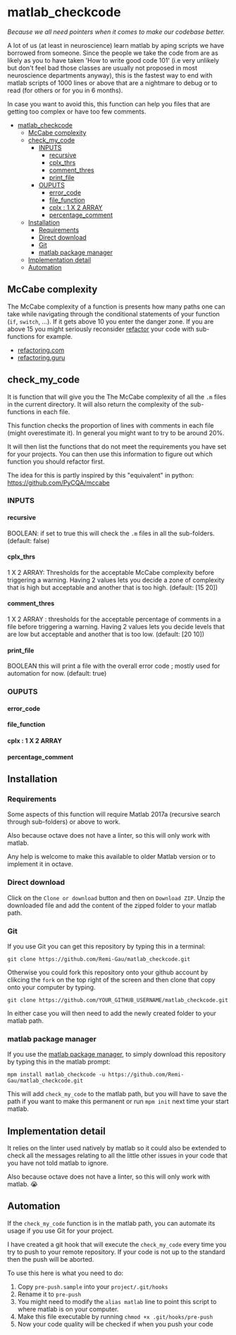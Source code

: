 # matlab_checkcode

_Because we all need pointers when it comes to make our codebase better._

A lot of us (at least in neuroscience) learn matlab by aping scripts we have borrowed from someone.
Since the people we take the code from are as likely as you to have taken
'How to write good code 101' (i.e very unlikely but don't feel bad those classes are usually not
proposed in most neuroscience departments anyway), this is the fastest way to end with
matlab scripts of 1000 lines or above that are a nightmare to debug or to read (for others or for
you in 6 months).

In case you want to avoid this, this function can help you files that are getting too complex or
have too few comments.

<!-- TOC -->

- [matlab_checkcode](#matlab_checkcode)
  - [McCabe complexity](#mccabe-complexity)
  - [check_my_code](#check_my_code)
    - [INPUTS](#inputs)
      - [recursive](#recursive)
      - [cplx_thrs](#cplx_thrs)
      - [comment_thres](#comment_thres)
      - [print_file](#print_file)
    - [OUPUTS](#ouputs)
      - [error_code](#error_code)
      - [file_function](#file_function)
      - [cplx : 1 X 2 ARRAY](#cplx--1-x-2-array)
      - [percentage_comment](#percentage_comment)
  - [Installation](#installation)
    - [Requirements](#requirements)
    - [Direct download](#direct-download)
    - [Git](#git)
    - [matlab package manager](#matlab-package-manager)
  - [Implementation detail](#implementation-detail)
  - [Automation](#automation)

<!-- /TOC -->

## McCabe complexity

The McCabe complexity of a function is presents how many paths one can take while navigating through
the conditional statements of your function (`if`, `switch`, ...). If it gets above 10 you enter the
danger zone. If you are above 15 you might seriously reconsider
[refactor](https://en.wikipedia.org/wiki/Code_refactoring) your code with sub-functions for example.

-   [refactoring.com](https://refactoring.com/)
-   [refactoring.guru](https://refactoring.guru/refactoring)

## check_my_code

It is function that will give you the The McCabe complexity of all the `.m` files in the current directory.
It will also return the complexity of the sub-functions in each file.

This function checks the proportion of lines with comments in each file (might overestimate it).
In general you might want to try to be around 20%.

It will then list the functions that do not meet the requirements you have set for your projects.
You can then use this information to figure out which function you should refactor first.

The idea for this is partly inspired by this "equivalent" in python: https://github.com/PyCQA/mccabe

### INPUTS

#### recursive

BOOLEAN: if set to true this will check the `.m` files in all the sub-folders. (default: false)

#### cplx_thrs

1 X 2 ARRAY: Thresholds for the acceptable McCabe complexity before triggering a warning.
Having 2 values lets you decide a zone of complexity that is high but acceptable and another that is
too high. (default: [15 20])

#### comment_thres

1 X 2 ARRAY : thresholds for the acceptable percentage of comments in a file
    before triggering a warning.
    Having 2 values lets you decide levels that are low but acceptable and another that is
    too low. (default: [20 10])

#### print_file

BOOLEAN this will print a file with the overall error code ; mostly used for automation
    for now. (default: true)

### OUPUTS

#### error_code

#### file_function

#### cplx : 1 X 2 ARRAY

#### percentage_comment

## Installation

### Requirements

Some aspects of this function will require Matlab 2017a (recursive search through sub-folders) or above to work.

Also because octave does not have a linter, so this will only work with matlab.

Any help is welcome to make this available to older Matlab version or to implement it in octave.

### Direct download

Click on the `Clone or download` button and then on `Download ZIP`. Unzip the downloaded file and add the content of the zipped folder to your matlab path.

### Git

If you use Git you can get this repository by typing this in a terminal:

```
git clone https://github.com/Remi-Gau/matlab_checkcode.git

```

Otherwise you could fork this repository onto your github account by clikcing the `fork` on the top right of the screen and then clone that copy onto your computer by typing.

```
git clone https://github.com/YOUR_GITHUB_USERNAME/matlab_checkcode.git

```

In either case you will then need to add the newly created folder to your matlab path.

### matlab package manager

If you use the [matlab package manager](https://github.com/mobeets/mpm), to simply download
this repository by typing this in the matlab prompt:

```
mpm install matlab_checkcode -u https://github.com/Remi-Gau/matlab_checkcode.git
```

This will add `check_my_code` to the matlab path, but you will have to save the path if you want to
make this permanent or run `mpm init` next time your start matlab.

## Implementation detail

It relies on the linter used natively by matlab so it could also be extended to check all the messages relating to
all the little other issues in your code that you have not told matlab to ignore.

Also because octave does not have a linter, so this will only work with matlab. 😭

## Automation

If the `check_my_code` function is in the matlab path, you can automate its usage if you use Git for your project.

I have created a git hook that will execute the `check_my_code` every time you try to push to your
remote repository. If your code is not up to the standard then the push will be aborted.

To use this here is what you need to do:
1. Copy `pre-push.sample` into your `project/.git/hooks`
2. Rename it to `pre-push`
3. You might need to modify the `alias matlab` line to point this script to where matlab is on your computer.
4. Make this file executable by running `chmod +x .git/hooks/pre-push`
5. Now your code quality will be checked if when you push your code
